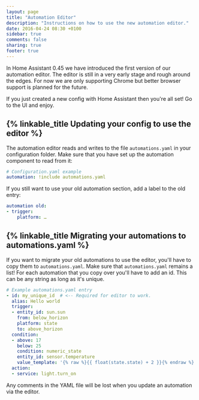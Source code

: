 ```yaml
---
layout: page
title: "Automation Editor"
description: "Instructions on how to use the new automation editor."
date: 2016-04-24 08:30 +0100
sidebar: true
comments: false
sharing: true
footer: true
---
```


In Home Assistant 0.45 we have introduced the first version of our automation editor. The editor is still in a very early stage and rough around the edges. For now we are only supporting Chrome but better browser support is planned for the future.

If you just created a new config with Home Assistant then you're all set! Go to the UI and enjoy.

## {% linkable_title Updating your config to use the editor %}

The automation editor reads and writes to the file `automations.yaml` in your configuration folder. Make sure that you have set up the automation component to read from it:

```yaml
# Configuration.yaml example
automation: !include automations.yaml
```

If you still want to use your old automation section, add a label to the old entry:

```yaml
automation old:
- trigger:
    platform: …
```

## {% linkable_title Migrating your automations to automations.yaml %}

If you want to migrate your old automations to use the editor, you'll have to copy them to `automations.yaml`. Make sure that `automations.yaml` remains a list! For each automation that you copy over you'll have to add an id. This can be any string as long as it's unique.

```yaml
# Example automations.yaml entry
- id: my_unique_id  # <-- Required for editor to work.
  alias: Hello world
  trigger:
  - entity_id: sun.sun
    from: below_horizon
    platform: state
    to: above_horizon
  condition:
  - above: 17
    below: 25
    condition: numeric_state
    entity_id: sensor.temperature
    value_template: '{% raw %}{{ float(state.state) + 2 }}{% endraw %}'
  action:
  - service: light.turn_on
```

<p class='note'>
Any comments in the YAML file will be lost when you update an automation via the editor.
</p>
